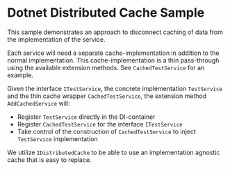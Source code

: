 # Dotnet Distributed Cache Sample

This sample demonstrates an approach to disconnect caching of data from the implementation of the service.

Each service will need a separate cache-implementation in addition to the normal implementation. 
This cache-implementation is a thin pass-through using the available extension methods. See `CachedTestService` for an example.

Given the interface `ITestService`, the concrete implementation `TestService` and the thin cache wrapper `CachedTestService`, the extension method `AddCachedService` will:
- Register `TestService` directly in the DI-container
- Register `CachedTestService` for the interface `ITestService`
- Take control of the construction of `CachedTestService` to inject `TestService` implementation

We utilize `IDistributedCache` to be able to use an implementation agnostic cache that is easy to replace. 
